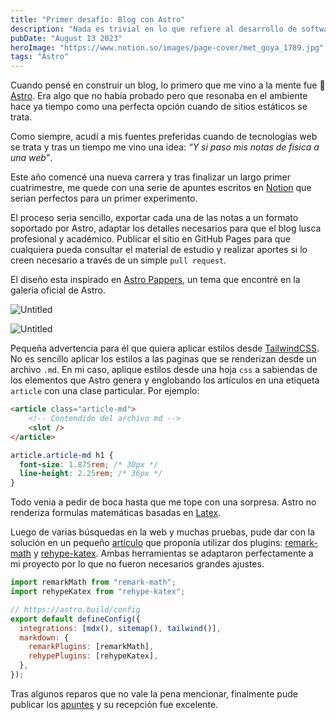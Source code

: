```yaml
---
title: "Primer desafío: Blog con Astro"
description: "Nada es trivial en lo que refiere al desarrollo de software. Ni siquiera un Blog."
pubDate: "August 13 2023"
heroImage: "https://www.notion.so/images/page-cover/met_goya_1789.jpg"
tags: "Astro"
---
```


Cuando pensé en construir un blog, lo primero que me vino a la mente fue 🚀[Astro](https://astro.build/). Era algo que no había probado pero que resonaba en el ambiente hace ya tiempo como una perfecta opción cuando de sitios estáticos se trata.

Como siempre, acudí a mis fuentes preferidas cuando de tecnologías web se trata y tras un tiempo me vino una idea: _“Y si paso mis notas de física a una web”_.

Este año comencé una nueva carrera y tras finalizar un largo primer cuatrimestre, me quede con una serie de apuntes escritos en [Notion](https://www.notion.so/) que serian perfectos para un primer experimento.

El proceso seria sencillo, exportar cada una de las notas a un formato soportado por Astro, adaptar los detalles necesarios para que el blog lusca profesional y académico. Publicar el sitio en GitHub Pages para que cualquiera pueda consultar el material de estudio y realizar aportes si lo creen necesario a través de un simple `pull request`.

El diseño esta inspirado en [Astro Pappers](https://astro.build/themes/details/astro-paper/), un tema que encontré en la galería oficial de Astro.

![Untitled](/joacko-blog/Primer%20desafi%CC%81o%20Blog%20con%20Astro%2023c744d45581401a9012bd6894a3ed6d/Untitled.png)

![Untitled](/joacko-blog/Primer%20desafi%CC%81o%20Blog%20con%20Astro%2023c744d45581401a9012bd6894a3ed6d/Untitled%201.png)

Pequeña advertencia para  él que quiera aplicar estilos desde [TailwindCSS](https://tailwindcss.com/). No es sencillo aplicar los estilos a las paginas que se renderizan desde un archivo `.md`. En mi caso, aplique estilos desde una hoja `css` a sabiendas de los elementos que Astro genera y englobando los artículos en una etiqueta `article` con una clase particular. Por ejemplo:

```html
<article class="article-md">
    <!-- Contendido del archivo md -->
    <slot />
</article>
```

```css
article.article-md h1 {
  font-size: 1.875rem; /* 30px */
  line-height: 2.25rem; /* 36px */
}
```

Todo venia a pedir de boca hasta que me tope con una sorpresa. Astro no renderiza formulas matemáticas basadas en [Latex](https://www.latex-project.org/).

Luego de varias búsquedas en la web y muchas pruebas, pude dar con la solución en un pequeño [articulo](https://www.ileumas.com/writing/2022/03/astro-math-katex/) que proponía utilizar dos plugins: [remark-math](https://www.npmjs.com/package/remark-math) y [rehype-katex](https://www.npmjs.com/package/rehype-katex). Ambas herramientas se adaptaron perfectamente a mi proyecto por lo que no fueron necesarios grandes ajustes.

```js
import remarkMath from "remark-math";
import rehypeKatex from "rehype-katex";

// https://astro.build/config
export default defineConfig({
  integrations: [mdx(), sitemap(), tailwind()],
  markdown: {
    remarkPlugins: [remarkMath],
    rehypePlugins: [rehypeKatex],
  },
});
```

Tras algunos reparos que no vale la pena mencionar, finalmente pude publicar los [apuntes](https://joackob.github.io/fisica1q/) y su recepción fue excelente.
